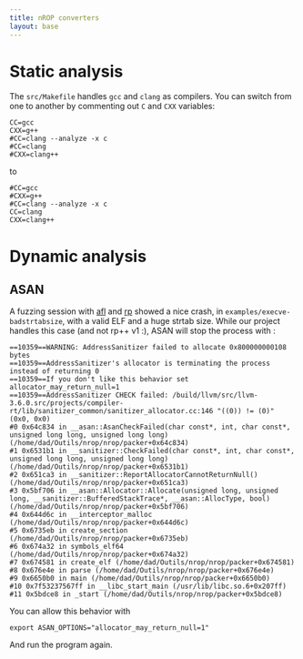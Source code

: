 ```yaml
---
title: nROP converters
layout: base
---
```


[1]: http://lcamtuf.coredump.cx/afl/
[2]: https://github.com/0vercl0k/rp

# Static analysis

The `src/Makefile` handles `gcc` and `clang` as compilers. You can switch from one to another by commenting out `C` and `CXX` variables:

    CC=gcc
    CXX=g++
    #CC=clang --analyze -x c
    #CC=clang 
    #CXX=clang++

to

    #CC=gcc
    #CXX=g++
    #CC=clang --analyze -x c
    CC=clang 
    CXX=clang++

# Dynamic analysis

## ASAN

A fuzzing session with [afl][1] and [rp][2] showed a nice crash, in `examples/execve-badstrtabsize`, with a valid ELF and a huge strtab size. While our project handles this case (and not rp++ v1 :), ASAN will stop the process with :

    ==10359==WARNING: AddressSanitizer failed to allocate 0x800000000108 bytes
    ==10359==AddressSanitizer's allocator is terminating the process instead of returning 0
    ==10359==If you don't like this behavior set allocator_may_return_null=1
    ==10359==AddressSanitizer CHECK failed: /build/llvm/src/llvm-3.6.0.src/projects/compiler-rt/lib/sanitizer_common/sanitizer_allocator.cc:146 "((0)) != (0)" (0x0, 0x0)
    #0 0x64c834 in __asan::AsanCheckFailed(char const*, int, char const*, unsigned long long, unsigned long long) (/home/dad/Outils/nrop/nrop/packer+0x64c834)
    #1 0x6531b1 in __sanitizer::CheckFailed(char const*, int, char const*, unsigned long long, unsigned long long) (/home/dad/Outils/nrop/nrop/packer+0x6531b1)
    #2 0x651ca3 in __sanitizer::ReportAllocatorCannotReturnNull() (/home/dad/Outils/nrop/nrop/packer+0x651ca3)
    #3 0x5bf706 in __asan::Allocator::Allocate(unsigned long, unsigned long, __sanitizer::BufferedStackTrace*, __asan::AllocType, bool) (/home/dad/Outils/nrop/nrop/packer+0x5bf706)
    #4 0x644d6c in __interceptor_malloc (/home/dad/Outils/nrop/nrop/packer+0x644d6c)
    #5 0x6735eb in create_section (/home/dad/Outils/nrop/nrop/packer+0x6735eb)
    #6 0x674a32 in symbols_elf64 (/home/dad/Outils/nrop/nrop/packer+0x674a32)
    #7 0x674581 in create_elf (/home/dad/Outils/nrop/nrop/packer+0x674581)
    #8 0x676e4e in parse (/home/dad/Outils/nrop/nrop/packer+0x676e4e)
    #9 0x6650b0 in main (/home/dad/Outils/nrop/nrop/packer+0x6650b0)
    #10 0x7f53237567ff in __libc_start_main (/usr/lib/libc.so.6+0x207ff)
    #11 0x5bdce8 in _start (/home/dad/Outils/nrop/nrop/packer+0x5bdce8)


You can allow this behavior with

    export ASAN_OPTIONS="allocator_may_return_null=1"

And run the program again.
